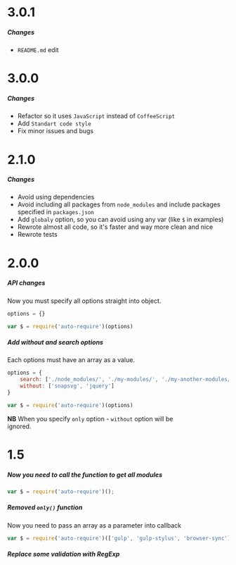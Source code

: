 # 3.0.1

##### Changes

- `README.md` edit

# 3.0.0

##### Changes

- Refactor so it uses `JavaScript` instead of `CoffeeScript`
- Add `Standart code style`
- Fix minor issues and bugs

# 2.1.0

##### Changes

- Avoid using dependencies
- Avoid including all packages from `node_modules` and include packages specified in `packages.json`
- Add `globaly` option, so you can avoid using any var (like `$` in examples)
- Rewrote almost all code, so it's faster and way more clean and nice
- Rewrote tests

# 2.0.0

##### API changes

Now you must specify all options straight into object.

```js
options = {}

var $ = require('auto-require')(options)
```

##### Add without and search options

Each options must have an array as a value.

```js
options = {
	search: ['./node_modules/', './my-modules/', './my-another-modules/']
	without: ['snapsvg', 'jquery']
}

var $ = require('auto-require')(options)
```

**NB** When you specify `only` option - `without` option will be  
ignored.

# 1.5

##### Now you need to call the function to get all modules

```js
var $ = require('auto-require')();
```

##### Removed `only()` function

Now you need to pass an array as a parameter into callback

```js
var $ = require('auto-require')(['gulp', 'gulp-stylus', 'browser-sync']);
```

##### Replace some validation with RegExp
